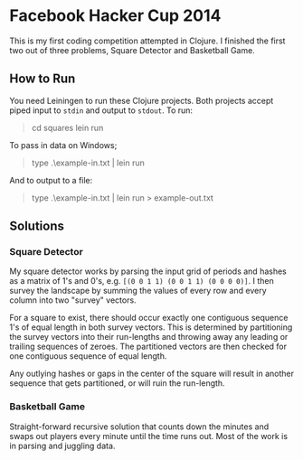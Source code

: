 # Facebook Hacker Cup 2014

This is my first coding competition attempted in Clojure. I finished the first two out of three problems, Square Detector and Basketball Game.

## How to Run
You need Leiningen to run these Clojure projects. Both projects accept piped input to `stdin` and output to `stdout`. To run:

> cd squares
> lein run

To pass in data on Windows;
 
> type .\example-in.txt | lein run

And to output to a file:

> type .\example-in.txt | lein run > example-out.txt

## Solutions
### Square Detector

My square detector works by parsing the input grid of periods and hashes as a matrix of 1's and 0's, e.g. `[(0 0 1 1) (0 0 1 1) (0 0 0 0)]`. I then survey the landscape by summing the values of every row and every column into two "survey" vectors.

For a square to exist, there should occur exactly one contiguous sequence 1's of equal length in both survey vectors. This is determined by partitioning the survey vectors into their run-lengths and throwing away any leading or trailing sequences of zeroes. The partitioned vectors are then checked for one contiguous sequence of equal length.

Any outlying hashes or gaps in the center of the square will result in another sequence that gets partitioned, or will ruin the run-length.

### Basketball Game

Straight-forward recursive solution that counts down the minutes and swaps out players every minute until the time runs out. Most of the work is in parsing and juggling data.
